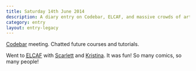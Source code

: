 ```yaml
---
title: Saturday 14th June 2014
description: A diary entry on Codebar, ELCAF, and massive crowds of arty people
category: entry
layout: entry-legacy
---
```


[Codebar](http://codebar.io/) meeting. Chatted future courses and tutorials.

Went to [<abbr title="East London Comics and Art Festival">ELCAF</abbr>](http://www.elcaf.co.uk/) with [Scarlett](http://brightondoodlediary.tumblr.com/) and [Kristina](http://www.kristinabullen.com/). It was fun! So many comics, so many people!
